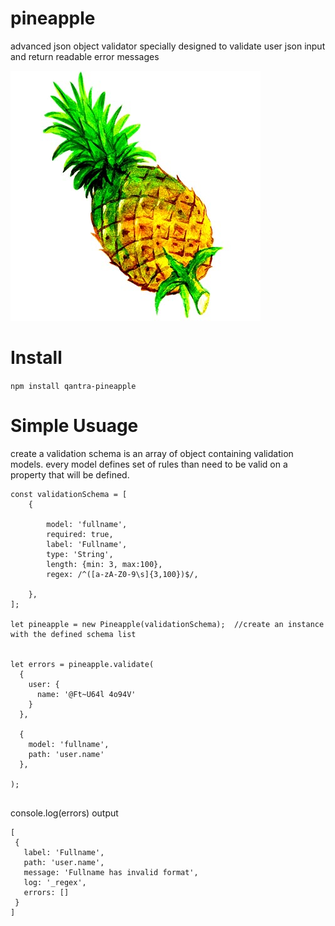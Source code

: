 # pineapple
advanced json object validator specially designed to validate user json input and return readable error messages

![alt text](./pineapple.jpg "juice")


# Install

```npm install qantra-pineapple```

# Simple Usuage

create a validation schema is an array of object containing validation models.
every model defines set of rules than need to be valid
on a property that will be defined.
```
const validationSchema = [
    {

        model: 'fullname',
        required: true,
        label: 'Fullname',
        type: 'String',
        length: {min: 3, max:100},
        regex: /^([a-zA-Z0-9\s]{3,100})$/,

    },
];

let pineapple = new Pineapple(validationSchema);  //create an instance with the defined schema list


let errors = pineapple.validate(
  {
    user: {
      name: '@Ft~U64l 4o94V'
    }
  },

  {
    model: 'fullname',
    path: 'user.name'
  },

);


```

console.log(errors) output

```
[
 {
   label: 'Fullname',
   path: 'user.name',
   message: 'Fullname has invalid format',
   log: '_regex',
   errors: []
 }
]
```







```

